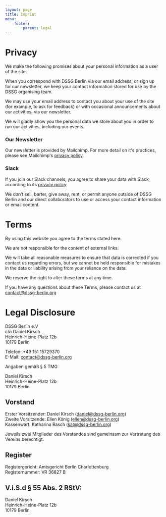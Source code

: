 ```yaml
---
layout: page
title: Imprint
menu:
    footer:
        parent: legal
---
```


# Privacy

We make the following promises about your personal information as a user of the site:

When you correspond with DSSG Berlin via our email address, or sign up for our newsletter, we keep your contact information stored for use by the DSSG organising team.

We may use your email address to contact you about your use of the site (for example, to ask for feedback) or with occasional announcements about our activities, via our newsletter.

We will gladly show you the personal data we store about you in order to run our activities, including our events.

### Our Newsletter

Our newsletter is provided by Mailchimp. For more detail on it's practices, please see Mailchimp's [privacy policy](https://mailchimp.com/legal/privacy/).

### Slack

If you join our Slack channels, you agree to share your data with Slack, according to its [privacy policy](https://slack.com/privacy)

We don’t sell, barter, give away, rent, or permit anyone outside of DSSG Berlin and our direct collaborators to use or access your contact information or email content.

# Terms

By using this website you agree to the terms stated here.

We are not responsible for the content of external links.

We will take all reasonable measures to ensure that data is corrected if you contact us regarding errors, but we cannot be held responsible for mistakes in the data or liability arising from your reliance on the data.

We reserve the right to alter these terms at any time.

If you have any questions about these Terms, please contact us at contact@dssg-berlin.org


# Legal Disclosure


DSSG Berlin e.V <br/>
c/o Daniel Kirsch <br/>
Heinrich-Heine-Platz 12b <br/>
10179 Berlin <br/>


Telefon: +49 151 15729370 <br/>
E-Mail: contact@dssg-berlin.org

Angaben gemäß § 5 TMG

Daniel Kirsch <br/>
Heinrich-Heine-Platz 12b <br/>
10179 Berlin <br/>

## Vorstand

Erster Vorsitzender: Daniel Kirsch (daniel@dssg-berlin.org)  <br/>
Zweite Vorsitzende: Ellen König (ellen@dssg-berlin.org) <br/>
Kassenwart: Katharina Rasch (kat@dssg-berlin.org) <br/>

Jeweils zwei Mitglieder des Vorstandes sind gemeinsam zur Vertretung des Vereins berechtigt.

## Register

Registergericht: Amtsgericht Berlin Charlottenburg <br/>
Registernummer: VR 36827 B


## V.i.S.d § 55 Abs. 2 RStV:

Daniel Kirsch <br/>
Heinrich-Heine-Platz 12b <br/>
10179 Berlin <br/>



